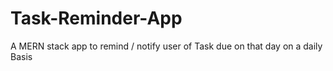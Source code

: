 # Task-Reminder-App
A MERN stack app to remind / notify user of Task due on that day on a daily Basis

